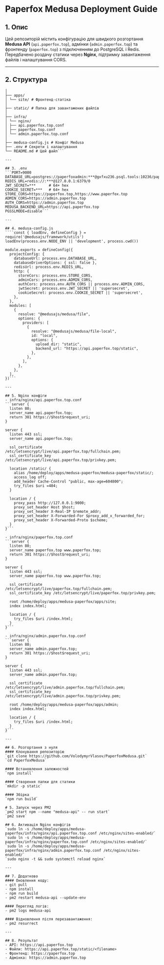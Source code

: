 # Paperfox Medusa Deployment Guide

## 1. Опис
Цей репозиторій містить конфігурацію для швидкого розгортання **Medusa API** (`api.paperfox.top`), адмінки (`admin.paperfox.top`) та фронтенду (`paperfox.top`) з підключенням до PostgreSQL і Redis.  
Передбачено роздачу статики через **Nginx**, підтримку завантаження файлів і налаштування CORS.

---

## 2. Структура
```PaperfoxMedusa/
│
├── apps/
│ └── site/ # Фронтенд-статіка
│
├── static/ # Папка для завантажених файлів
│
├── infra/
│ └── nginx/
│ ├── api.paperfox.top.conf
│ ├── paperfox.top.conf
│ └── admin.paperfox.top.conf
│
├── medusa-config.js # Конфіг Medusa
├── .env # Секрети і налаштування
└── README.md # Цей файл```

---

## 3. .env
```PORT=9000
DATABASE_URL=postgres://paperfoxadmin:***@gxfxu236.psql.tools:10236/paperfoxdb
REDIS_URL=redis://:***@127.0.0.1:6379/0
JWT_SECRET=***      # 64+ hex
COOKIE_SECRET=***   # 64+ hex
STORE_CORS=https://paperfox.top,https://www.paperfox.top
ADMIN_CORS=https://admin.paperfox.top
AUTH_CORS=https://admin.paperfox.top
MEDUSA_BACKEND_URL=https://api.paperfox.top
PGSSLMODE=disable```

---

## 4. medusa-config.js
````const { loadEnv, defineConfig } = require('@medusajs/framework/utils')
loadEnv(process.env.NODE_ENV || 'development', process.cwd())

module.exports = defineConfig({
  projectConfig: {
    databaseUrl: process.env.DATABASE_URL,
    databaseDriverOptions: { ssl: false },
    redisUrl: process.env.REDIS_URL,
    http: {
      storeCors: process.env.STORE_CORS,
      adminCors: process.env.ADMIN_CORS,
      authCors: process.env.AUTH_CORS || process.env.ADMIN_CORS,
      jwtSecret: process.env.JWT_SECRET || 'supersecret',
      cookieSecret: process.env.COOKIE_SECRET || 'supersecret',
    },
  },
  modules: [
    {
      resolve: "@medusajs/medusa/file",
      options: {
        providers: [
          {
            resolve: "@medusajs/medusa/file-local",
            id: "local",
            options: {
              upload_dir: "static",
              backend_url: "https://api.paperfox.top/static",
            },
          },
        ],
      },
    },
  ],
})```

---

## 5. Nginx конфіги
- infra/nginx/api.paperfox.top.conf
```server {
  listen 80;
  server_name api.paperfox.top;
  return 301 https://$host$request_uri;
}

server {
  listen 443 ssl;
  server_name api.paperfox.top;

  ssl_certificate     /etc/letsencrypt/live/api.paperfox.top/fullchain.pem;
  ssl_certificate_key /etc/letsencrypt/live/api.paperfox.top/privkey.pem;

  location /static/ {
    alias /home/deploy/apps/medusa-paperfox/medusa-paperfox/static/;
    access_log off;
    add_header Cache-Control "public, max-age=604800";
    try_files $uri =404;
  }

  location / {
    proxy_pass http://127.0.0.1:9000;
    proxy_set_header Host $host;
    proxy_set_header X-Real-IP $remote_addr;
    proxy_set_header X-Forwarded-For $proxy_add_x_forwarded_for;
    proxy_set_header X-Forwarded-Proto $scheme;
  }
}```

- infra/nginx/paperfox.top.conf
```server {
  listen 80;
  server_name paperfox.top www.paperfox.top;
  return 301 https://$host$request_uri;
}

server {
  listen 443 ssl;
  server_name paperfox.top www.paperfox.top;

  ssl_certificate     /etc/letsencrypt/live/paperfox.top/fullchain.pem;
  ssl_certificate_key /etc/letsencrypt/live/paperfox.top/privkey.pem;

  root /home/deploy/apps/medusa-paperfox/apps/site;
  index index.html;
  
  location / {
    try_files $uri /index.html;
  }
}```

- infra/nginx/admin.paperfox.top.conf
```server {
  listen 80;
  server_name admin.paperfox.top;
  return 301 https://$host$request_uri;
}

server {
  listen 443 ssl;
  server_name admin.paperfox.top;

  ssl_certificate     /etc/letsencrypt/live/admin.paperfox.top/fullchain.pem;
  ssl_certificate_key /etc/letsencrypt/live/admin.paperfox.top/privkey.pem;

  root /home/deploy/apps/medusa-paperfox/apps/admin;
  index index.html;
  
  location / {
    try_files $uri /index.html;
  }
}```

---

## 6. Розгортання з нуля
#### Клонування репозиторію
`git clone https://github.com/VolodymyrVlasov/PaperfoxMedusa.git`
`cd PaperfoxMedusa`

#### Встановлення залежностей
`npm install`

#### Створення папки для статики
`mkdir -p static`

#### Збірка
`npm run build`

# 5. Запуск через PM2
`pm2 start npm --name "medusa-api" -- run start`
`pm2 save`

## 6. Активація Nginx конфігів
`sudo ln -s /home/deploy/apps/medusa-paperfox/infra/nginx/api.paperfox.top.conf /etc/nginx/sites-enabled/`
`sudo ln -s /home/deploy/apps/medusa-paperfox/infra/nginx/paperfox.top.conf /etc/nginx/sites-enabled/`
`sudo ln -s /home/deploy/apps/medusa-paperfox/infra/nginx/admin.paperfox.top.conf /etc/nginx/sites-enabled/`
`sudo nginx -t && sudo systemctl reload nginx`

---

## 7. Додатково
#### Оновлення коду:
- git pull
- npm install
- npm run build
- pm2 restart medusa-api --update-env

#### Перегляд логів:
- pm2 logs medusa-api

#### Відновлення після перезавантаження:
- pm2 resurrect

---

## 8. Результат
- API: https://api.paperfox.top
- Файли: https://api.paperfox.top/static/<filename>
- Фронтенд: https://paperfox.top
- Адмінка: https://admin.paperfox.top
